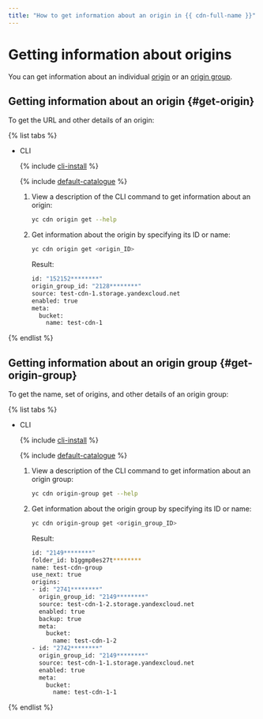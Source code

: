 ```yaml
---
title: "How to get information about an origin in {{ cdn-full-name }}"
---
```


# Getting information about origins

You can get information about an individual [origin](#get-origin) or an [origin group](#get-origin-group).

## Getting information about an origin {#get-origin}

To get the URL and other details of an origin:

{% list tabs %}

- CLI

   {% include [cli-install](../../../_includes/cli-install.md) %}

   {% include [default-catalogue](../../../_includes/default-catalogue.md) %}

   1. View a description of the CLI command to get information about an origin:

      ```bash
      yc cdn origin get --help
      ```

   1. Get information about the origin by specifying its ID or name:

      ```bash
      yc cdn origin get <origin_ID>
      ```

      Result:

      ```bash
      id: "152152********"
      origin_group_id: "2128********"
      source: test-cdn-1.storage.yandexcloud.net
      enabled: true
      meta:
        bucket:
          name: test-cdn-1
      ```

{% endlist %}

## Getting information about an origin group {#get-origin-group}

To get the name, set of origins, and other details of an origin group:

{% list tabs %}

- CLI

   {% include [cli-install](../../../_includes/cli-install.md) %}

   {% include [default-catalogue](../../../_includes/default-catalogue.md) %}

   1. View a description of the CLI command to get information about an origin group:

      ```bash
      yc cdn origin-group get --help
      ```

   1. Get information about the origin group by specifying its ID or name:

      ```bash
      yc cdn origin-group get <origin_group_ID>
      ```

      Result:

      ```bash
      id: "2149********"
      folder_id: b1ggmp8es27t********
      name: test-cdn-group
      use_next: true
      origins:
      - id: "2741********"
        origin_group_id: "2149********"
        source: test-cdn-1-2.storage.yandexcloud.net
        enabled: true
        backup: true
        meta:
          bucket:
            name: test-cdn-1-2
      - id: "2742********"
        origin_group_id: "2149********"
        source: test-cdn-1-1.storage.yandexcloud.net
        enabled: true
        meta:
          bucket:
            name: test-cdn-1-1
      ```

{% endlist %}
